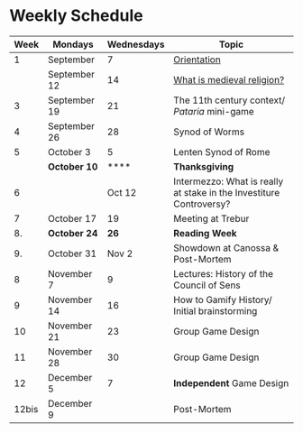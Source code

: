 # Weekly Schedule

| Week  | Mondays        | Wednesdays | Topic                                                               |
| ----- | -------------- | ---------- | ------------------------------------------------------------------- |
| 1     | September      | 7          | [Orientation](../prelude-to-medieval-religion/medieval-religion.md) |
|       | September 12   | 14         | [What is medieval religion?](../prelude/medieval-religion.md)       |
| 3     | September 19   | 21         | The 11th century context/ _Pataria_ mini-game                       |
| 4     | September 26   | 28         | Synod of Worms                                                      |
| 5     | October 3      | 5          | Lenten Synod of Rome                                                |
|       | **October 10** | ****       | **Thanksgiving**                                                    |
| 6     |                | Oct 12     | Intermezzo: What is really at stake in the Investiture Controversy? |
| 7     | October 17     | 19         | Meeting at Trebur                                                   |
| 8.    | **October 24** | **26**     | **Reading Week**                                                    |
| 9.    | October 31     | Nov 2      | Showdown at Canossa & Post-Mortem                                   |
| 8     | November 7     |  9         | Lectures: History of the Council of Sens                            |
| 9     | November 14    | 16         | How to Gamify History/ Initial brainstorming                        |
| 10    | November 21    | 23         | Group Game Design                                                   |
| 11    | November 28    | 30         | Group Game Design                                                   |
| 12    | December 5     | 7          | **Independent** Game Design                                         |
| 12bis | December 9     |            | Post-Mortem                                                         |

